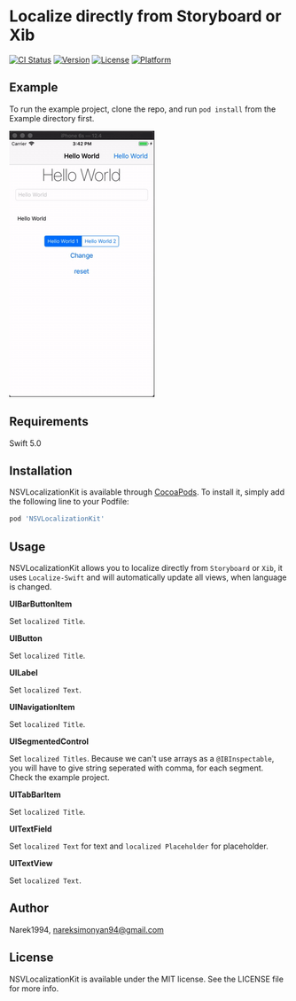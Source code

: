 # Localize directly from Storyboard or Xib

[![CI Status](https://img.shields.io/travis/Narek1994/NSVLocalizationKit.svg?style=flat)](https://travis-ci.org/Narek1994/NSVLocalizationKit)
[![Version](https://img.shields.io/cocoapods/v/NSVLocalizationKit.svg?style=flat)](https://cocoapods.org/pods/NSVLocalizationKit)
[![License](https://img.shields.io/cocoapods/l/NSVLocalizationKit.svg?style=flat)](https://cocoapods.org/pods/NSVLocalizationKit)
[![Platform](https://img.shields.io/cocoapods/p/NSVLocalizationKit.svg?style=flat)](https://cocoapods.org/pods/NSVLocalizationKit)

## Example

To run the example project, clone the repo, and run `pod install` from the Example directory first.

![](localization.gif)

## Requirements

Swift 5.0

## Installation

NSVLocalizationKit is available through [CocoaPods](https://cocoapods.org). To install
it, simply add the following line to your Podfile:

```ruby
pod 'NSVLocalizationKit'
```
## Usage

NSVLocalizationKit allows you to localize directly from ```Storyboard``` or ```Xib```, it uses ```Localize-Swift``` and will automatically update all views, when language is changed.

**UIBarButtonItem**

Set ```localized Title```.

**UIButton**

Set ```localized Title```.

**UILabel**

Set ```localized Text```.

**UINavigationItem**

Set ```localized Title```.

**UISegmentedControl**

Set ```localized Titles```. Because we can't use arrays as a ```@IBInspectable```, you will have to give string seperated with comma, for each segment. Check the example project. 

**UITabBarItem**

Set ```localized Title```.


**UITextField**

Set ```localized Text``` for text and ```localized Placeholder``` for placeholder.

**UITextView**

Set ```localized Text```.

## Author

Narek1994, nareksimonyan94@gmail.com

## License

NSVLocalizationKit is available under the MIT license. See the LICENSE file for more info.
